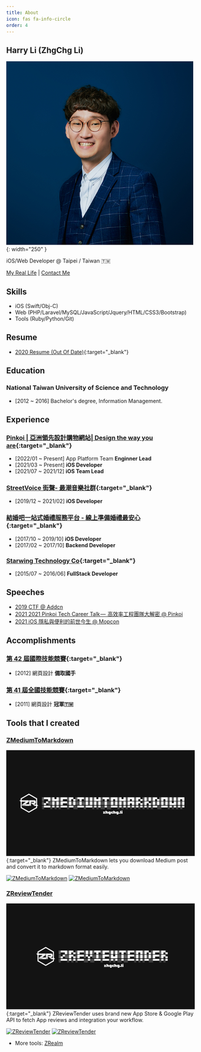 ```yaml
---
title: About
icon: fas fa-info-circle
order: 4
---
```


## Harry Li (ZhgChg Li)
![](/assets/images/zhgchgli.jpg){: width="250" }

iOS/Web Developer @ Taipei / Taiwan 🇹🇼

[My Real Life](/real/) | [Contact Me](/contact/)

## Skills
- iOS (Swift/Obj-C)
- Web (PHP/Laravel/MySQL/JavaScript/Jquery/HTML/CSS3/Bootstrap)
- Tools (Ruby/Python/Git)

## Resume
- [2020 Resume \(Out Of Date\)](https://www.cakeresume.com/zhgchgli-2020){:target="_blank"}


## Education
### National Taiwan University of Science and Technology
- [2012 ~ 2016] Bachelor's degree, Information Management.

## Experience

### [Pinkoi | 亞洲領先設計購物網站| Design the way you are](https://www.pinkoi.com/){:target="_blank"}
- [2022/01 ~ Present] App Platform Team **Enginner Lead**
- [2021/03 ~ Present] **iOS Developer**
- [2021/07 ~ 2021/12] **iOS Team Lead**

### [StreetVoice 街聲- 最潮音樂社群](https://streetvoice.com/){:target="_blank"}
- [2019/12 ~ 2021/02] **iOS Developer**

### [結婚吧一站式婚禮服務平台 - 線上準備婚禮最安心](https://www.marry.com.tw/){:target="_blank"}

- [2017/10 ~ 2019/10] **iOS Developer**
- [2017/02 ~ 2017/10] **Backend Developer**

### [Starwing Technology Co](https://digitimes.com.tw/iot/startupteam_detail.asp?sid=S2019050010){:target="_blank"}
- [2015/07 ~ 2016/06] **FullStack Developer**

## Speeches
- [2019 CTF @ Addcn](/posts/729d7b6817a4/)
- [2021 2021 Pinkoi Tech Career Talk —  高效率工程團隊大解密 @ Pinkoi](/posts/11f6c8568154/)
- [2021 iOS 隱私與便利的前世今生 @ Mopcon](/posts/9a05f632eba0/)

## Accomplishments
### [第 42 屆國際技能競賽](https://worldskills.org/index.php){:target="_blank"}
- [2012] 網頁設計 **備取國手**

### [第 41 屆全國技能競賽](https://worldskills.org/index.php){:target="_blank"}
- [2011] 網頁設計 **冠軍🇹🇼**

## Tools that I created

### [ZMediumToMarkdown](https://github.com/ZhgChgLi/ZMediumToMarkdown)
[![](/assets/images/zmediumtomarkdown.jpeg)](https://github.com/ZhgChgLi/ZMediumToMarkdown){:target="_blank"}
ZMediumToMarkdown lets you download Medium post and convert it to markdown format easily.

[![ZMediumToMarkdown](https://badge.fury.io/rb/ZMediumToMarkdown.svg)](https://rubygems.org/gems/ZMediumToMarkdown)
[![ZMediumToMarkdown](https://ruby-gem-downloads-badge.herokuapp.com/ZMediumToMarkdown?color=green&type=total&total_label=Total-downloads&label=ZMediumToMarkdown@RubyGem)](https://rubygems.org/gems/ZMediumToMarkdown)

### [ZReviewTender](https://github.com/ZhgChgLi/ZReviewTender)
[![](/assets/images/zreviewtender.jpeg)](https://github.com/ZhgChgLi/ZReviewTender){:target="_blank"}
ZReviewTender uses brand new App Store & Google Play API to fetch App reviews and integration your workflow.

[![ZReviewTender](https://badge.fury.io/rb/ZReviewTender.svg)](https://rubygems.org/gems/ZReviewTender)
[![ZReviewTender](https://ruby-gem-downloads-badge.herokuapp.com/ZReviewTender?color=green&type=total&total_label=Total-downloads&label=ZReviewTender@RubyGem)](https://rubygems.org/gems/ZReviewTender)


- More tools: [ZRealm](https://github.com/ZhgChgLi)
